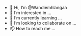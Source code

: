 - 👋 Hi, I’m @Wandiemhlangaa
- 👀 I’m interested in ...
- 🌱 I’m currently learning ...
- 💞️ I’m looking to collaborate on ...
- 📫 How to reach me ...

<!---
Wandiemhlangaa/Wandiemhlangaa is a ✨ special ✨ repository because its `README.md` (this file) appears on your GitHub profile.
You can click the Preview link to take a look at your changes.
--->
